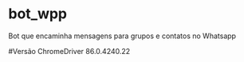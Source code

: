 # bot_wpp
Bot que encaminha mensagens para grupos e contatos no Whatsapp

#Versão ChromeDriver
86.0.4240.22
